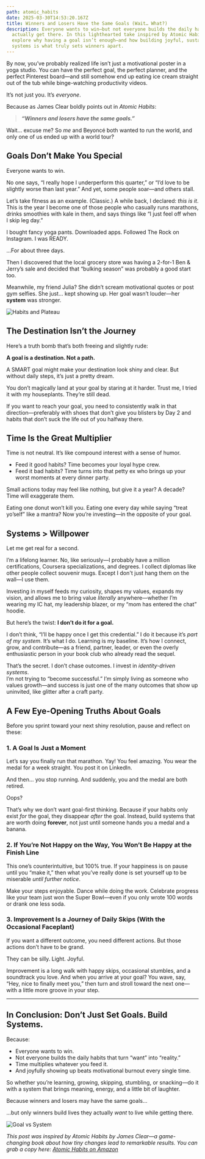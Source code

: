 ```yaml
---
path: atomic_habits
date: 2025-03-30T14:53:20.167Z
title: Winners and Losers Have the Same Goals (Wait… What?)
description: Everyone wants to win—but not everyone builds the daily habits to
  actually get there. In this lighthearted take inspired by Atomic Habits, we
  explore why having a goal isn’t enough—and how building joyful, sustainable
  systems is what truly sets winners apart.
---
```

By now, you’ve probably realized life isn’t just a motivational poster in a yoga studio. You can have the perfect goal, the perfect planner, and the perfect Pinterest board—and still somehow end up eating ice cream straight out of the tub while binge-watching productivity videos.

It’s not just you. It’s *everyone*.

Because as James Clear boldly points out in *Atomic Habits*:

> ***“Winners and losers have the same goals.”***

Wait... excuse me? So *me* and Beyoncé both wanted to run the world, and only one of us ended up with a world tour?



## Goals Don’t Make You Special

Everyone wants to win.

No one says, “I really hope I underperform this quarter,” or “I’d love to be slightly worse than last year.” And yet, some people soar—and others stall.

Let’s take fitness as an example. (Classic.) A while back, I declared: *this is it*. This is the year I become one of those people who casually runs marathons, drinks smoothies with kale in them, and says things like “I just feel off when I skip leg day.”

I bought fancy yoga pants. Downloaded apps. Followed The Rock on Instagram. I was READY.

…For about three days.

Then I discovered that the local grocery store was having a 2-for-1 Ben & Jerry’s sale and decided that “bulking season” was probably a good start too.

Meanwhile, my friend Julia? She didn’t scream motivational quotes or post gym selfies. She just... kept showing up. Her goal wasn’t louder—her **system** was stronger.

![Habits and Plateau](../assets/plateau.jpg "Habits and Plateau")

## The Destination Isn’t the Journey

Here’s a truth bomb that’s both freeing and slightly rude:

**A goal is a destination. Not a path.**

A SMART goal might make your destination look shiny and clear. But without daily steps, it’s just a pretty dream.

You don’t magically land at your goal by staring at it harder. Trust me, I tried it with my houseplants. They’re still dead.

If you want to reach your goal, you need to consistently walk in that direction—preferably with shoes that don’t give you blisters by Day 2 and habits that don’t suck the life out of you halfway there.

## Time Is the Great Multiplier

Time is not neutral. It’s like compound interest with a sense of humor.

* Feed it good habits? Time becomes your loyal hype crew.
* Feed it bad habits? Time turns into that petty ex who brings up your worst moments at every dinner party.

Small actions today may feel like nothing, but give it a year? A decade? Time will exaggerate them.

Eating one donut won’t kill you. Eating one every day while saying “treat yo’self” like a mantra? Now you’re investing—in the opposite of your goal.

## Systems > Willpower

Let me get real for a second.

I’m a lifelong learner. No, like seriously—I probably have a million certifications, Coursera specializations, and degrees. I collect diplomas like other people collect souvenir mugs. Except I don't just hang them on the wall—I use them.

Investing in myself feeds my curiosity, shapes my values, expands my vision, and allows me to bring value *literally* anywhere—whether I’m wearing my IC hat, my leadership blazer, or my “mom has entered the chat” hoodie.

But here’s the twist: **I don’t do it for a goal.**

I don’t think, “I’ll be happy once I get this credential.” I do it because it’s *part of my system*. It’s what I do. Learning is my baseline. It’s how I connect, grow, and contribute—as a friend, partner, leader, or even the overly enthusiastic person in your book club who already read the sequel.

That’s the secret. I don’t chase outcomes. I invest in *identity-driven systems*.\
I’m not trying to “become successful.” I’m simply living as someone who values growth—and success is just one of the many outcomes that show up uninvited, like glitter after a craft party.

## A Few Eye-Opening Truths About Goals

Before you sprint toward your next shiny resolution, pause and reflect on these:

### 1. A Goal Is Just a Moment

Let’s say you finally run that marathon. Yay! You feel amazing. You wear the medal for a week straight. You post it on LinkedIn.

And then... you stop running. And suddenly, you and the medal are both retired.

Oops?

That’s why we don’t want goal-first thinking. Because if your habits only exist *for* the goal, they disappear *after* the goal. Instead, build systems that are worth doing **forever**, not just until someone hands you a medal and a banana.

### 2. If You’re Not Happy on the Way, You Won’t Be Happy at the Finish Line

This one’s counterintuitive, but 100% true. If your happiness is on pause until you “make it,” then what you’ve really done is set yourself up to be miserable *until further notice*.

Make your steps enjoyable. Dance while doing the work. Celebrate progress like your team just won the Super Bowl—even if you only wrote 100 words or drank one less soda.

### 3. Improvement Is a Journey of Daily Skips (With the Occasional Faceplant)

If you want a different outcome, you need different actions. But those actions don’t have to be grand.

They can be silly. Light. Joyful.

Improvement is a long walk with happy skips, occasional stumbles, and a soundtrack you love. And when you arrive at your goal? You wave, say, “Hey, nice to finally meet you,” then turn and stroll toward the next one—with a little more groove in your step.

- - -

## In Conclusion: Don’t Just Set Goals. Build Systems.

Because:

* Everyone wants to win.
* Not everyone builds the daily habits that turn “want” into “reality.”
* Time multiplies whatever you feed it.
* And joyfully showing up beats motivational burnout every single time.

So whether you’re learning, growing, skipping, stumbling, or snacking—do it with a system that brings meaning, energy, and a little bit of laughter.

Because winners and losers may have the same goals…

…but only winners build lives they actually *want* to live while getting there.

![Goal vs System](../assets/goal-vs-system.png "Goal vs System")



*This post was inspired by Atomic Habits by James Clear—a game-changing book about how tiny changes lead to remarkable results. You can grab a copy here: [Atomic Habits on Amazon](https://www.amazon.com/dp/0735211299)*